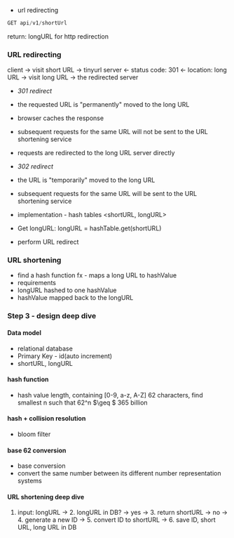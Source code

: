  - url redirecting
 ```java
 GET api/v1/shortUrl
 ```
 return: longURL for http redirection

### URL redirecting
client -> visit short URL -> tinyurl server
       <- status code: 301 <- 
          location: long URL
       -> visit long URL  -> the redirected server

- *301 redirect*
 - the requested URL is "permanently" moved to the long URL
 - browser caches the response
 - subsequent requests for the same URL will not be sent to the URL shortening service
 - requests are redirected to the long URL server directly

- *302 redirect*
 - the URL is "temporarily" moved to the long URL
 - subsequent requests for the same URL will be sent to the URL shortening service

- implementation - hash tables <shortURL, longURL>
 - Get longURL: longURL = hashTable.get(shortURL)
 - perform URL redirect

### URL shortening
- find a hash function fx - maps a long URL to hashValue
- requirements
 - longURL hashed to one hashValue
 - hashValue mapped back to the longURL

### Step 3 - design deep dive

#### Data model

- relational database
- Primary Key - id(auto increment)
- shortURL, longURL

#### hash function
- hash value length, containing [0-9, a-z, A-Z] 62 characters, find smallest n such that 62^n $\geq $ 365 billion

#### hash + collision resolution
- bloom filter

#### base 62 conversion
- base conversion
- convert the same number between its different number representation systems

#### URL shortening deep dive
1. input: longURL -> 2. longURL in DB? -> yes -> 3. return shortURL
				  					   -> no  -> 4. generate a new ID -> 5. convert ID to shortURL -> 6. save ID, short URL, long URL in DB
